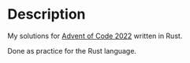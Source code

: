# Description

My solutions for [Advent of Code 2022](https://adventofcode.com/) written in Rust.

Done as practice for the Rust language.
